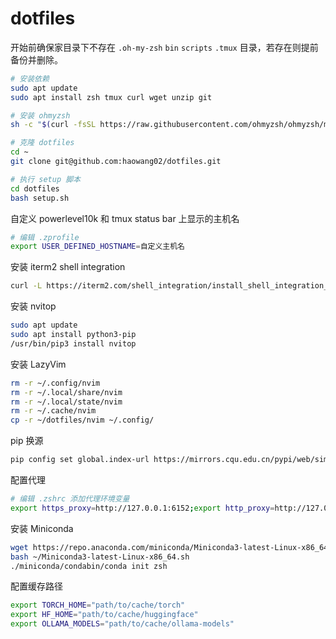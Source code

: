 # dotfiles

开始前确保家目录下不存在 `.oh-my-zsh` `bin` `scripts` `.tmux` 目录，若存在则提前备份并删除。

```bash
# 安装依赖
sudo apt update
sudo apt install zsh tmux curl wget unzip git

# 安装 ohmyzsh
sh -c "$(curl -fsSL https://raw.githubusercontent.com/ohmyzsh/ohmyzsh/master/tools/install.sh)"

# 克隆 dotfiles
cd ~
git clone git@github.com:haowang02/dotfiles.git

# 执行 setup 脚本
cd dotfiles
bash setup.sh
```

自定义 powerlevel10k 和 tmux status bar 上显示的主机名

```bash
# 编辑 .zprofile
export USER_DEFINED_HOSTNAME=自定义主机名
```

安装 iterm2 shell integration

```bash
curl -L https://iterm2.com/shell_integration/install_shell_integration_and_utilities.sh | bash
```

安装 nvitop

```bash
sudo apt update
sudo apt install python3-pip
/usr/bin/pip3 install nvitop
```

安装 LazyVim

```bash
rm -r ~/.config/nvim
rm -r ~/.local/share/nvim
rm -r ~/.local/state/nvim
rm -r ~/.cache/nvim
cp -r ~/dotfiles/nvim ~/.config/
```

pip 换源

```bash
pip config set global.index-url https://mirrors.cqu.edu.cn/pypi/web/simple
```

配置代理

```bash
# 编辑 .zshrc 添加代理环境变量
export https_proxy=http://127.0.0.1:6152;export http_proxy=http://127.0.0.1:6152;export all_proxy=socks5://127.0.0.1:6153
```

安装 Miniconda

```bash
wget https://repo.anaconda.com/miniconda/Miniconda3-latest-Linux-x86_64.sh
bash ~/Miniconda3-latest-Linux-x86_64.sh
./miniconda/condabin/conda init zsh
```

配置缓存路径

```bash
export TORCH_HOME="path/to/cache/torch"
export HF_HOME="path/to/cache/huggingface"
export OLLAMA_MODELS="path/to/cache/ollama-models"
```

